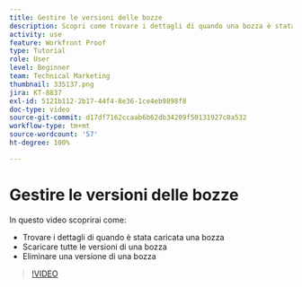 ```yaml
---
title: Gestire le versioni delle bozze
description: Scopri come trovare i dettagli di quando una bozza è stata caricata, come scaricare tutte le versioni di una bozza e come eliminare una versione di una bozza in [!DNL  Workfront].
activity: use
feature: Workfront Proof
type: Tutorial
role: User
level: Beginner
team: Technical Marketing
thumbnail: 335137.png
jira: KT-8837
exl-id: 5121b112-2b17-44f4-8e36-1ce4eb9898f8
doc-type: video
source-git-commit: d17df7162ccaab6b62db34209f50131927c0a532
workflow-type: tm+mt
source-wordcount: '57'
ht-degree: 100%

---
```


# Gestire le versioni delle bozze

In questo video scoprirai come:

* Trovare i dettagli di quando è stata caricata una bozza
* Scaricare tutte le versioni di una bozza
* Eliminare una versione di una bozza

>[!VIDEO](https://video.tv.adobe.com/v/335137/?quality=12&learn=on&enablevpops)

<!--
## Learn more
* Manage proof versions
* Remove or archive a proof
* Summary for documents overview
-->
